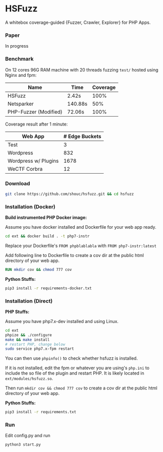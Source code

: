 # HSFuzz

A whitebox coverage-guided {Fuzzer, Crawler, Explorer} for PHP Apps.
### Paper
In progress

### Benchmark
On 12 cores 96G RAM machine with 20 threads fuzzing `test/` hosted using Nginx and fpm:

| Name       | Time    | Coverage |
|------------|---------|----------|
| HSFuzz     | 2.42s   | 100%     |
| Netsparker | 140.88s | 50%      |
| PHP-Fuzzer (Modified) | 72.06s  | 100%     |


Coverage result after 1 minute:

| Web App       | # Edge Buckets |
|------------|---------|
| Test     | 3    |
| Wordpress     | 832    |
| Wordpress w/ Plugins    | 1678    |
| WeCTF Corbra    | 12    |


### Download
```bash
git clone https://github.com/shouc/hsfuzz.git && cd hsfuzz
```

### Installation (Docker)
**Build instrumented PHP Docker image:**


Assume you have docker installed and Dockerfile for your web app ready.

```bash
cd ext && docker build . -t php7-instr
```

Replace your Dockerfile's `FROM phpblablabla` with `FROM php7-instr:latest`


Add following line to Dockerfile to create a cov dir at the public html directory of your web app. 

```dockerfile
RUN mkdir cov && chmod 777 cov
```

**Python Stuffs:**


```bash
pip3 install -r requirements-docker.txt
```


### Installation (Direct)
**PHP Stuffs:**


Assume you have php7.x-dev installed and using Linux.

```bash
cd ext
phpize && ./configure
make && make install
# restart PHP, change below
sudo service php7.x-fpm restart
```

You can then use `phpinfo()` to check whether hsfuzz is installed. 

If it is not installed, edit the fpm or whatever you are using's `php.ini` to include the
so file of the plugin and restart PHP. It is likely located in `ext/modules/hsfuzz.so`. 

Then run `mkdir cov && chmod 777 cov` to create a cov dir at the public html directory of your web app. 

**Python Stuffs:**
```bash
pip3 install -r requirements.txt
```


### Run
Edit config.py and run 
```bash
python3 start.py
```

